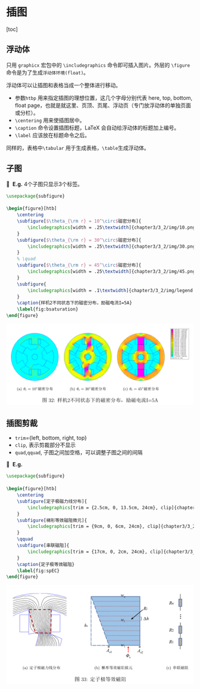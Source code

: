 # 插图

[toc]

## 浮动体

只用 `graphicx` 宏包中的 `\includegraphics` 命令即可插入图片。外层的 `\figure` 命令是为了生成`浮动体环境(float)`。

浮动体可以让插图和表格当成一个整体进行移动。

+ 参数`htbp` 用来指定插图的理想位置，这几个字母分别代表 here, top, bottom, float page，也就是就这里、页顶、页尾、浮动页（专门放浮动体的单独页面或分栏）。
+ `\centering` 用来使插图居中。
+ `\caption` 命令设置插图标题，LaTeX 会自动给浮动体的标题加上编号。
+ `\label` 应该放在标题命令之后。

同样的，表格中`\tabular` 用于生成表格，`\table`生成浮动体。

## 子图

:chestnut:&nbsp;&nbsp;**E.g.** 4个子图只显示3个标签。

```latex
\usepackage{subfigure}

\begin{figure}[htb]
    \centering
    \subfigure[$\theta_{\rm r} = 10^\circ$磁密分布]{
        \includegraphics[width = .25\textwidth]{chapter3/3_2/img/10.png}
    }
    \subfigure[$\theta_{\rm r} = 30^\circ$磁密分布]{
        \includegraphics[width = .25\textwidth]{chapter3/3_2/img/30.png}
    }
    % \quad
    \subfigure[$\theta_{\rm r} = 45^\circ$磁密分布]{
        \includegraphics[width = .25\textwidth]{chapter3/3_2/img/45.png}
    }
    \subfigure{
        \includegraphics[width = .1\textwidth]{chapter3/3_2/img/legend.png}
    }
    \caption{样机2不同状态下的磁密分布，励磁电流I=5A}
    \label{fig:bsaturation}
\end{figure}
```

![子图](../img/子图.png)

## 插图剪裁

+ `trim`={left, bottom, right, top}
+ `clip`, 表示剪裁部分不显示
+ `quad`,`qquad`, 子图之间加空格，可以调整子图之间的间隔

:chestnut:&nbsp;&nbsp;**E.g.**

```latex
\usepackage{subfigure}

\begin{figure}[htb]
    \centering
    \subfigure[定子极磁力线分布]{
        \includegraphics[trim = {2.5cm, 0, 13.5cm, 24cm}, clip]{chapter3/3_2/img/R.pdf}
    }
    \subfigure[梯形等效磁阻微元]{
        \includegraphics[trim = {9cm, 0, 6cm, 24cm}, clip]{chapter3/3_2/img/R.pdf}
    }
    \qquad
    \subfigure[串联磁阻]{
        \includegraphics[trim = {17cm, 0, 2cm, 24cm}, clip]{chapter3/3_2/img/R.pdf}
    } 
    \caption{定子极等效磁阻}
    \label{fig:spEC}
\end{figure}
```

![裁剪](../img/子图裁剪.png)
